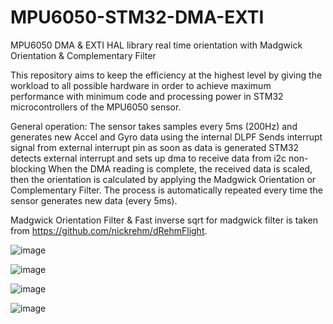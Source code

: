 # MPU6050-STM32-DMA-EXTI
MPU6050 DMA &amp; EXTI HAL library  real time orientation with Madgwick Orientation &amp; Complementary Filter

This repository aims to keep the efficiency at the highest level by giving the workload to all possible hardware in order to achieve maximum performance with minimum code and processing power in STM32 microcontrollers of the MPU6050 sensor.

General operation:
The sensor takes samples every 5ms (200Hz) and generates new Accel and Gyro data using the internal DLPF
Sends interrupt signal from external interrupt pin as soon as data is generated
STM32 detects external interrupt and sets up dma to receive data from i2c non-blocking
When the DMA reading is complete, the received data is scaled, then the orientation is calculated by applying the Madgwick Orientation or Complementary Filter.
The process is automatically repeated every time the sensor generates new data (every 5ms).

Madgwick Orientation Filter & Fast inverse sqrt for madgwick filter is taken from https://github.com/nickrehm/dRehmFlight.

![image](https://user-images.githubusercontent.com/46872345/185007435-a8fb399f-57a0-4f41-9ded-d58873d16ab7.png)

![image](https://user-images.githubusercontent.com/46872345/185007529-cc45e033-06ba-4f4b-8734-67b6365c1f24.png)

![image](https://user-images.githubusercontent.com/46872345/185007616-bda04e12-21f0-45b5-969c-24e972678c14.png)

![image](https://user-images.githubusercontent.com/46872345/185007690-9a96c3e7-6601-4af9-a40a-ca5d41a3ced0.png)
